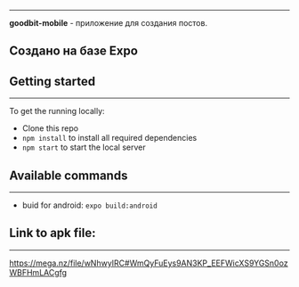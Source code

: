 ***
**goodbit-mobile** - приложение для создания постов. 

## Создано на базе Expo

## Getting started
***
To get the running locally:
- Clone this repo
- `npm install` to install all required dependencies
- `npm start` to start the local server

## Available commands
***
- buid for android:
`expo build:android`

## Link to apk file:
***
https://mega.nz/file/wNhwyIRC#WmQyFuEys9AN3KP_EEFWicXS9YGSn0ozWBFHmLACgfg
